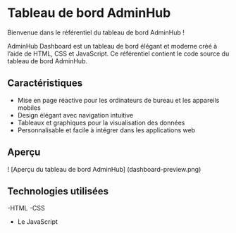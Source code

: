 # Tableau de bord AdminHub

Bienvenue dans le référentiel du tableau de bord AdminHub !

AdminHub Dashboard est un tableau de bord élégant et moderne créé à l’aide de HTML, CSS et JavaScript. Ce référentiel contient le code source du tableau de bord AdminHub.

## Caractéristiques

- Mise en page réactive pour les ordinateurs de bureau et les appareils mobiles
- Design élégant avec navigation intuitive
- Tableaux et graphiques pour la visualisation des données
- Personnalisable et facile à intégrer dans les applications web

## Aperçu

! [Aperçu du tableau de bord AdminHub] (dashboard-preview.png)


## Technologies utilisées

-HTML
-CSS
- Le JavaScript




